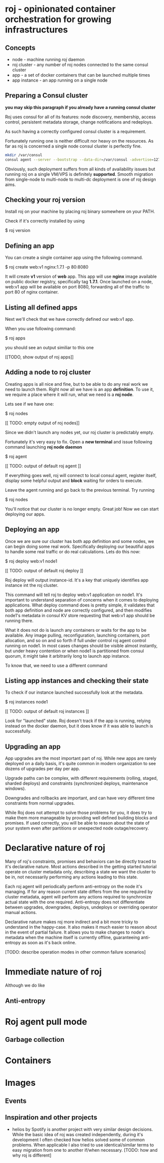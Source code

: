 # roj - opinionated container orchestration for growing infrastructures


## Concepts

* node - machine running *roj* daemon 
* roj cluster - any number of roj nodes connected to the same consul cluster
* app - a set of docker containers that can be launched multiple times 
* app instance - an app running on a single node


## Preparing a Consul cluster 

__you may skip this paragraph if you already have a running consul cluster__

Roj uses consul for all of its features: node discovery, membership, access control, persistent metadata storage, change notifications and redeploys.

As such having a correctly configured consul cluster is a requirement. 

Fortunately running one is neither difficult nor heavy on the resources. As far as roj is concerned a single node consul cluster is perfectly fine. 

```bash
mkdir /var/consul
consul agent --server --bootstrap --data-dir=/var/consul -advertise=127.0.0.1
```

Obviously, such deployment suffers from all kinds of availability issues but running roj on a single VM/VPS is definitely **supported**.  Smooth migration from single-node to multi-node to multi-dc deployment is one of roj design aims. 

## Checking your roj version

Install roj on your machine by placing roj binary somewhere on your PATH.  

Check if it's correctly installed by using 

$ roj version

## Defining an app

You can create a single container app using the following command.

$ roj create web:v1 nginx:1.7.1 -p 80:8080 

It will create **v1** version of **web** app. This app will use **nginx** image available on public docker registry, specifically tag **1.7.1**.  Once launched on a node, web:v1 app will be available on port 8080, forwarding all of the traffic to port 80 of nginx container.

## Listing all defined apps

Next we'll check that we have correctly defined our web:v1 app. 

When you use following command:

$ roj apps

you should see an output similiar to this one

[[TODO, show output of roj apps]]


## Adding a node to roj cluster

Creating apps is all nice and fine, but to be able to do any real work we need to launch them. Right now all we have is an app __definition__. To use it, we require a place where it will run, what we need is a **roj node**.

Lets see if we have one:

$ roj nodes

[[ TODO: empty output of roj nodes]]

Since we didn't launch any nodes yet, our roj cluster is predictably empty.

Fortunately it's very easy to fix. Open a **new terminal** and issue following command launching **roj node daemon**

$ roj agent

[[ TODO: output of default roj agent ]]

If everything goes well, roj will connect to local consul agent, register itself, display some helpful output and **block** waiting for orders to execute.

Leave the agent running and go back to the previous terminal. Try running   

$ roj nodes 

You'll notice that our cluster is no longer empty. Great job! Now we can start deploying our apps.


## Deploying an app

Once we are sure our cluster has both app definition and some nodes, we can begin doing some real work. Specifically deploying our beautiful apps to handle some real traffic or do real calculations. Lets do this now:

$ roj deploy web:v1 node1

[[ TODO: output of default roj deploy ]]

Roj deploy will output instance-id. It's a key that uniquely identifies app instance int the roj cluster.


This command will tell roj to deploy web:v1 application on node1. It's important to understand separation of concerns when it comes to deploying applications. What deploy command does is pretty simple, it validates that both app definition and node are correctly configured, and then modifies node1's metadata in consul KV store requesting that web:v1 app should be running there.

What it does not do is launch any containers or waits for the app to be available. Any image pulling, reconfiguration, launching containers, port allocation, and so on and so forth if full under control roj agent control running on node1. In most cases changes should be visible almost instantly, but under heavy contention or when node1 is partitioned from consul quorum, it might take it arbitrarily long to launch app instance.

To know that, we need to use a different command

## Listing app instances and checking their state

To check if our instance launched successfully look at the metadata.

$ roj instances node1

[[ TODO: output of default roj instances ]]

Look for "launched" state. Roj doesn't track if the app is running, relying instead on the docker daemon, but it does know if it was able to launch is successfully.


## Upgrading an app


App upgrades are the most important part of roj. While new apps are rarely deployed on a daily basis, it's quite common in modern organization to see dozens of upgrades per day per app.

Upgrade paths can be complex, with different requirements (rolling, staged, sharded deploys) and constraints (synchronized deploys, maintenance windows).

Downgrades and rollbacks are important, and can have very different time constraints from normal upgrades. 

While Roj does not attempt to solve those problems for you, it does try to make them more manageable by providing well defined building blocks and promises. If used correctly, you will be able to reason about the state of your system even after partitions or unexpected node outage/recovery. 

# Declarative nature of roj

Many of roj's constraints, promises and behaviors can be directly traced to it's declarative nature. Most actions described in the getting started tutorial operate on cluster metadata only, describing a state we want the cluster to be in, not necessarily performing any actions leading to this state. 

Each roj agent will periodically perform anti-entropy on the node it's managing. If for any reason current state differs from the one required by cluster metadata, agent will perform any actions required to synchronize actual state with the one required. Anti-entropy does not differentiate between upgrades, downgrades, deploys, undeploys or overriding operator manual actions. 

Declarative nature makes roj more indirect and a bit more tricky to understand in the happy-case. It also makes it much easier to reason about in the event of partial failure. It allows you to make changes to node's metadata when the machine itself is currently offline, guaranteeing anti-entropy as soon as it's back online.

[TODO: describe operation modes in other common failure scenarios]

# Immediate nature of roj

Although we do like 





## Anti-entropy
# Roj agent pull mode

## Garbage collection
# Containers
# Images

## Events




## Inspiration and other projects

* helios by Spotify is another project with very similar design decisions. While the basic idea of roj was created independently, during it's development I often checked how helios solved some of common problems. When applicable I also tried to use identical/similar terms to easy migration from one to another if/when necessary. [TODO: how and why roj is different]
